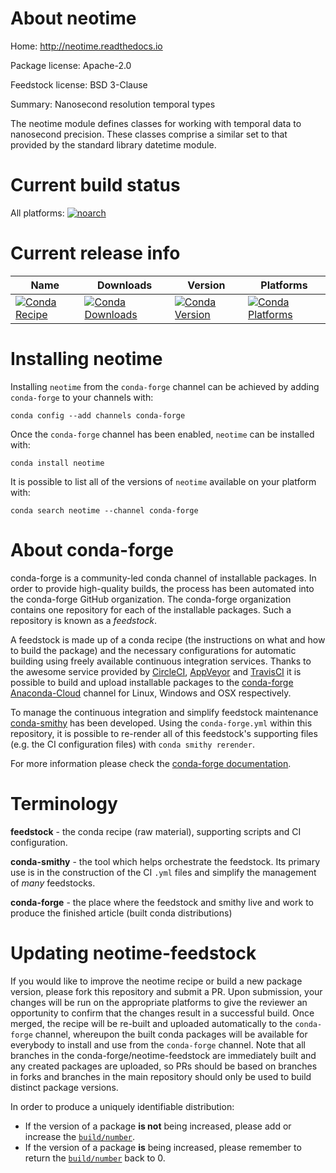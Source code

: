 About neotime
=============

Home: http://neotime.readthedocs.io

Package license: Apache-2.0

Feedstock license: BSD 3-Clause

Summary: Nanosecond resolution temporal types

The neotime module defines classes for working with temporal data to
nanosecond precision.  These classes comprise a similar set to that
provided by the standard library datetime module.


Current build status
====================

All platforms:
[![noarch](https://img.shields.io/circleci/project/github/conda-forge/neotime-feedstock/master.svg?label=noarch)](https://circleci.com/gh/conda-forge/neotime-feedstock)

Current release info
====================

| Name | Downloads | Version | Platforms |
| --- | --- | --- | --- |
| [![Conda Recipe](https://img.shields.io/badge/recipe-neotime-green.svg)](https://anaconda.org/conda-forge/neotime) | [![Conda Downloads](https://img.shields.io/conda/dn/conda-forge/neotime.svg)](https://anaconda.org/conda-forge/neotime) | [![Conda Version](https://img.shields.io/conda/vn/conda-forge/neotime.svg)](https://anaconda.org/conda-forge/neotime) | [![Conda Platforms](https://img.shields.io/conda/pn/conda-forge/neotime.svg)](https://anaconda.org/conda-forge/neotime) |

Installing neotime
==================

Installing `neotime` from the `conda-forge` channel can be achieved by adding `conda-forge` to your channels with:

```
conda config --add channels conda-forge
```

Once the `conda-forge` channel has been enabled, `neotime` can be installed with:

```
conda install neotime
```

It is possible to list all of the versions of `neotime` available on your platform with:

```
conda search neotime --channel conda-forge
```


About conda-forge
=================

conda-forge is a community-led conda channel of installable packages.
In order to provide high-quality builds, the process has been automated into the
conda-forge GitHub organization. The conda-forge organization contains one repository
for each of the installable packages. Such a repository is known as a *feedstock*.

A feedstock is made up of a conda recipe (the instructions on what and how to build
the package) and the necessary configurations for automatic building using freely
available continuous integration services. Thanks to the awesome service provided by
[CircleCI](https://circleci.com/), [AppVeyor](https://www.appveyor.com/)
and [TravisCI](https://travis-ci.org/) it is possible to build and upload installable
packages to the [conda-forge](https://anaconda.org/conda-forge)
[Anaconda-Cloud](https://anaconda.org/) channel for Linux, Windows and OSX respectively.

To manage the continuous integration and simplify feedstock maintenance
[conda-smithy](https://github.com/conda-forge/conda-smithy) has been developed.
Using the ``conda-forge.yml`` within this repository, it is possible to re-render all of
this feedstock's supporting files (e.g. the CI configuration files) with ``conda smithy rerender``.

For more information please check the [conda-forge documentation](https://conda-forge.org/docs/).

Terminology
===========

**feedstock** - the conda recipe (raw material), supporting scripts and CI configuration.

**conda-smithy** - the tool which helps orchestrate the feedstock.
                   Its primary use is in the construction of the CI ``.yml`` files
                   and simplify the management of *many* feedstocks.

**conda-forge** - the place where the feedstock and smithy live and work to
                  produce the finished article (built conda distributions)


Updating neotime-feedstock
==========================

If you would like to improve the neotime recipe or build a new
package version, please fork this repository and submit a PR. Upon submission,
your changes will be run on the appropriate platforms to give the reviewer an
opportunity to confirm that the changes result in a successful build. Once
merged, the recipe will be re-built and uploaded automatically to the
`conda-forge` channel, whereupon the built conda packages will be available for
everybody to install and use from the `conda-forge` channel.
Note that all branches in the conda-forge/neotime-feedstock are
immediately built and any created packages are uploaded, so PRs should be based
on branches in forks and branches in the main repository should only be used to
build distinct package versions.

In order to produce a uniquely identifiable distribution:
 * If the version of a package **is not** being increased, please add or increase
   the [``build/number``](https://conda.io/docs/user-guide/tasks/build-packages/define-metadata.html#build-number-and-string).
 * If the version of a package **is** being increased, please remember to return
   the [``build/number``](https://conda.io/docs/user-guide/tasks/build-packages/define-metadata.html#build-number-and-string)
   back to 0.
